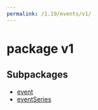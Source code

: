 ```yaml
---
permalink: /1.19/events/v1/
---
```


# package v1



## Subpackages

* [event](events-v1-event.md)
* [eventSeries](events-v1-eventSeries.md)